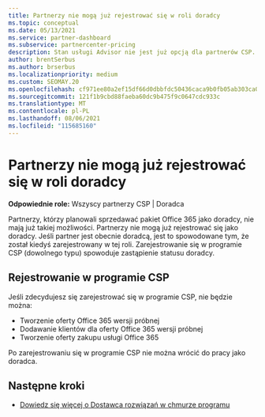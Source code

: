 ```yaml
---
title: Partnerzy nie mogą już rejestrować się w roli doradcy
ms.topic: conceptual
ms.date: 05/13/2021
ms.service: partner-dashboard
ms.subservice: partnercenter-pricing
description: Stan usługi Advisor nie jest już opcją dla partnerów CSP.
author: brentSerbus
ms.author: brserbus
ms.localizationpriority: medium
ms.custom: SEOMAY.20
ms.openlocfilehash: cf971ee80a2ef15df66d0dbbfdc50436caca9b0fb05ab303ca0c6bbbb790b399
ms.sourcegitcommit: 121f1b9cbd88faeba60dc9b475f9c0647cdc933c
ms.translationtype: MT
ms.contentlocale: pl-PL
ms.lasthandoff: 08/06/2021
ms.locfileid: "115685160"
---
```

# <a name="partners-can-no-longer-enroll-as-advisors"></a>Partnerzy nie mogą już rejestrować się w roli doradcy 

**Odpowiednie role:** Wszyscy partnerzy CSP | Doradca

Partnerzy, którzy planowali sprzedawać pakiet Office 365 jako doradcy, nie mają już takiej możliwości. Partnerzy nie mogą już rejestrować się jako doradcy. Jeśli partner jest obecnie doradcą, jest to spowodowane tym, że został kiedyś zarejestrowany w tej roli.
Zarejestrowanie się w programie CSP (dowolnego typu) spowoduje zastąpienie statusu doradcy.

## <a name="enrolling-in-csp"></a>Rejestrowanie w programie CSP

Jeśli zdecydujesz się zarejestrować się w programie CSP, nie będzie można:

- Tworzenie oferty Office 365 wersji próbnej
- Dodawanie klientów dla oferty Office 365 wersji próbnej
- Tworzenie oferty zakupu usługi Office 365

Po zarejestrowaniu się w programie CSP nie można wrócić do pracy jako doradca.

## <a name="next-steps"></a>Następne kroki

- [Dowiedz się więcej o Dostawca rozwiązań w chmurze programu](csp-overview.md)

